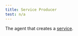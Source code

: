 ```yaml
---
title: Service Producer
test: n/a
---
```

The agent that creates a [service](/pt-br/docs/reference/glossary/#service).
